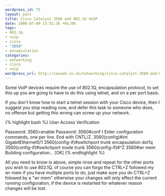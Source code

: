 ```yaml
--- 
wordpress_id: 75
layout: post
title: Cisco Catalyst 3560 and 802.1Q VoIP
date: 2008-07-09 13:51:36 +01:00
tags: 
- 802.1q
- voip
- cisco
- "3650"
- encapsulation
categories: 
- networking
- cisco
- voip
wordpress_url: http://saiweb.co.uk/networking/cisco-catalyst-3560-and-8021q-voip
---
```

Some VoiP devices require the use of 802.1Q, encapsulation protocol, to set this up you are going to have to do this using telnet, and on a per port basis.

If you don't know how to start a telnet session with your Cisco device, then I suggest you stop reading now, and defer this task to someone who does, no offense but getting this wrong can screw up your network.

{% highlight bash %}
User Access Verification

Password:
3560>enable
Password:
3560#conf t
Enter configuration commands, one per line.  End with CNTL/Z.
3560(config)#int GigabitEthernet0/1
3560(config-if)#switchport trunk encapsulation dot1q
3560(config-if)#switchport mode trunk
3560(config-if)#^Z
3560#wr mem
Building configuration...
[OK]
{% endhighlight %}

All you need to know is above, simple rinse and repeat for the other ports you wish to use 802.1Q, of course you can forgo the CTRL+Z followed my wr mem if you have multiple ports to do, just make sure you do CTRL+Z folowed by a "wr mem" otherwise your changes will only effect the current running configuration, if the device is restarted for whatever reason changes will be lost.
